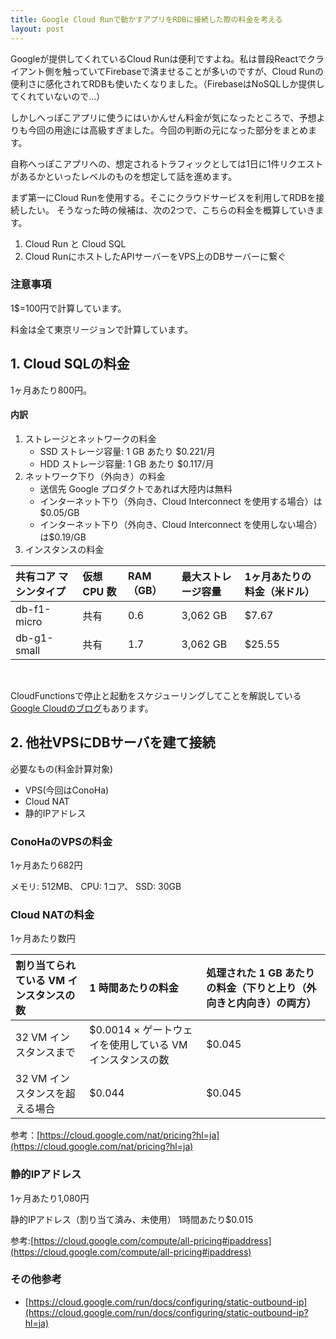 ```yaml
---
title: Google Cloud Runで動かすアプリをRDBに接続した際の料金を考える
layout: post
---
```


Googleが提供してくれているCloud Runは便利ですよね。私は普段Reactでクライアント側を触っていてFirebaseで済ませることが多いのですが、Cloud Runの便利さに感化されてRDBも使いたくなりました。（FirebaseはNoSQLしか提供してくれていないので...）

しかしへっぽこアプリに使うにはいかんせん料金が気になったところで、予想よりも今回の用途には高級すぎました。今回の判断の元になった部分をまとめます。

自称へっぽこアプリへの、想定されるトラフィックとしては1日に1件リクエストがあるかといったレベルのものを想定して話を進めます。

まず第一にCloud Runを使用する。そこにクラウドサービスを利用してRDBを接続したい。
そうなった時の候補は、次の2つで、こちらの料金を概算していきます。
1. Cloud Run と Cloud SQL
2. Cloud RunにホストしたAPIサーバーをVPS上のDBサーバーに繋ぐ




### 注意事項
1$=100円で計算しています。

料金は全て東京リージョンで計算しています。


## **1. Cloud SQLの料金**
1ヶ月あたり800円。

#### 内訳
1. ストレージとネットワークの料金
   * SSD ストレージ容量: 1 GB あたり $0.221/月
   * HDD ストレージ容量: 1 GB あたり $0.117/月
2. ネットワーク下り（外向き）の料金
   * 送信先 Google プロダクトであれば大陸内は無料
   * インターネット下り（外向き、Cloud Interconnect を使用する場合）は$0.05/GB
   * インターネット下り（外向き、Cloud Interconnect を使用しない場合）は$0.19/GB
3. インスタンスの料金

| 共有コア マシンタイプ | 仮想 CPU 数 |RAM（GB） |最大ストレージ容量|1ヶ月あたりの料金（米ドル）
|:-----------|:------------|:------------|:------------|:------------|
| db-f1-micro | 共有  | 0.6 | 3,062 GB | $7.67 |
| db-g1-small | 共有  | 1.7 | 3,062 GB | $25.55 |

<br>

CloudFunctionsで停止と起動をスケジューリングしてことを解説している[Google Cloudのブログ](https://cloud.google.com/blog/ja/topics/developers-practitioners/lower-development-costs-schedule-cloud-sql-instances-start-and-stop)もあります。


## **2. 他社VPSにDBサーバを建て接続**
必要なもの(料金計算対象)
* VPS(今回はConoHa)
* Cloud NAT
* 静的IPアドレス


### **ConoHaのVPSの料金**
1ヶ月あたり682円

メモリ: 512MB、
CPU: 1コア、
SSD: 30GB


### **Cloud NATの料金**
1ヶ月あたり数円

| 割り当てられている VM インスタンスの数 | 1 時間あたりの料金 | 処理された 1 GB あたりの料金（下りと上り（外向きと内向き）の両方） |
|:-----------|:------------|:------------|
| 32 VM インスタンスまで | $0.0014 × ゲートウェイを使用している VM インスタンスの数 | $0.045   |
|32 VM インスタンスを超える場合|$0.044|	$0.045

参考：[https://cloud.google.com/nat/pricing?hl=ja](https://cloud.google.com/nat/pricing?hl=ja)


### **静的IPアドレス**
1ヶ月あたり1,080円

静的IPアドレス（割り当て済み、未使用）	1時間あたり$0.015

参考:[https://cloud.google.com/compute/all-pricing#ipaddress](https://cloud.google.com/compute/all-pricing#ipaddress)


### その他参考
- [https://cloud.google.com/run/docs/configuring/static-outbound-ip](https://cloud.google.com/run/docs/configuring/static-outbound-ip?hl=ja)